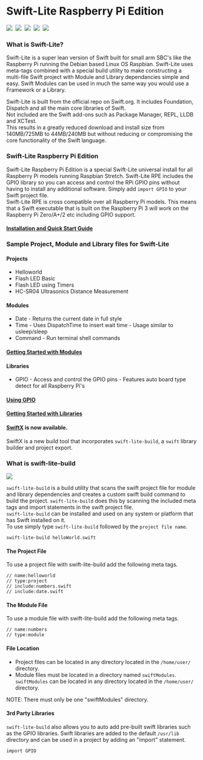 # Swift-Lite Raspberry Pi Edition

<a href="https://swift.org"><img src="https://img.shields.io/badge/Swift-5.1-orange.svg" /></a>&nbsp;&nbsp;<a href="https://raspberrypi.org"><img src="https://img.shields.io/badge/Raspberry%20Pi-all models-red.svg" /></a>&nbsp;&nbsp;<a href="https://www.raspberrypi.org/downloads/raspbian/"><img src="https://img.shields.io/badge/Raspbian-Stretch-green.svg" /></a>&nbsp;&nbsp;<a href="https://www.raspberrypi.org/downloads/raspbian/"><img src="https://img.shields.io/badge/Raspbian-Buster-green.svg" /></a>&nbsp;&nbsp;<a href="https://futurejones.github.io/swiftx-cli/"><img src="https://img.shields.io/badge/SwiftX-1.0.0-orange.svg" /></a>&nbsp;&nbsp;

### What is Swift-Lite?
Swift-Lite is a super lean version of Swift built for small arm SBC's like the Raspberry Pi running the Debian based Linux OS Raspbian. Swift-Lite uses meta-tags combined with a special build utility to make constructing a multi-file Swift project with Module and Library dependancies simple and easy. Swift Modules can be used in much the same way you would use a Framework or a Library.

Swift-Lite is built from the official repo on Swift.org. It includes Foundation, Dispatch and all the main core libraries of Swift.  
Not included are the Swift add-ons such as Package Manager, REPL, LLDB and XCTest.  
This results in a greatly reduced download and install size from 140MB/725MB to 44MB/240MB but without reducing or compromising the core functionality of the Swift language.

### Swift-Lite Raspberry Pi Edition
Swift-Lite Raspberry Pi Edition is a special Swift-Lite universal install for all Raspberry Pi models running Raspbian Stretch. Swift-Lite RPE includes the GPIO library so you can access and control the RPi GPIO pins without having to install any additional software.
Simply add `import GPIO` to your Swift project file.  
Swift-Lite RPE is cross compatible over all Raspberry Pi models. This means that a Swift executable that is built on the Raspberry Pi 3 will work on the Raspberry Pi Zero/A+/2 etc including GPIO support.

#### [Installation and Quick Start Guide](/docs/getting-started.md)

### Sample Project, Module and Library files for Swift-Lite

#### Projects
* Helloworld
* Flash LED Basic
* Flash LED using Timers
* HC-SR04 Ultrasonics Distance Measurement

#### Modules
* Date - Returns the current date in full style
* Time - Uses DispatchTime to insert wait time - Usage similar to usleep/sleep
* Command - Run terminal shell commands

#### [Getting Started with Modules](/docs/using-modules.md)

#### Libraries
* GPIO - Access and control the GPIO pins - Features auto board type detect for all Raspberry Pi's

#### [Using GPIO](/docs/using-gpio.md)
#### [Getting Started with Libraries](/docs/using-libraries.md)
#### [SwiftX](https://futurejones.github.io/swiftx-cli/) is now available.
SwiftX is a new build tool that incorporates `swift-lite-build`, a `swift` library builder and project export. 
### What is swift-lite-build
<img src="https://img.shields.io/badge/Swift%20Lite%20Build-Linux-green.svg" />

`swift-lite-build` is a build utility that scans the swift project file for module and library dependencies and creates a custom swift build command to build the project. `swift-lite-build` does this by scanning the included meta tags and import statements in the swift project file.  
`swift-lite-build` can be installed and used on any system or platform that has Swift installed on it.  
To use simply type `swift-lite-build` followed by the `project file name`.  
````
swift-lite-build helloWorld.swift
````

#### The Project File
To use a project file with swift-lite-build add the following meta tags.

``` 
// name:helloworld
// type:project
// include:numbers.swift
// include:date.swift
```

#### The Module File
To use a module file with swift-lite-build add the following meta tags.

``` 
// name:numbers
// type:module
```

#### File Location
 - Project files can be located in any directory located in the `/home/user/` directory.
 - Module files must be located in a directory named `swiftModules`. `swiftModules` can be located in any directory located in the `/home/user/` directory. 
 
NOTE: There must only be one "swiftModules" directory.

#### 3rd Party Libraries
`swift-lite-build` also allows you to auto add pre-built swift libraries such as the GPIO libraries.
Swift libraries are added to the default `/usr/lib` directory and can be used in a project by adding an "import" statement.
```
import GPIO
```


